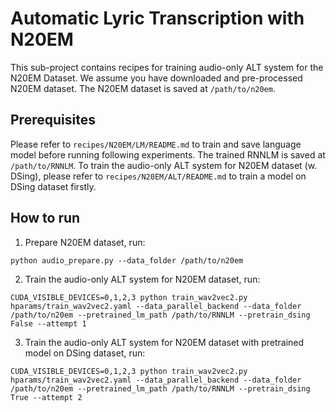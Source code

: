 # Automatic Lyric Transcription with N20EM
This sub-project contains recipes for training audio-only ALT system for the N20EM Dataset. We assume you have downloaded and pre-processed N20EM dataset. The N20EM dataset is saved at `/path/to/n20em`.

## Prerequisites
Please refer to `recipes/N20EM/LM/README.md` to train and save language model before running following experiments. The trained RNNLM is saved at `/path/to/RNNLM`. To train the audio-only ALT system for N20EM dataset (w. DSing), please refer to `recipes/N20EM/ALT/README.md` to train a model on DSing dataset firstly.

## How to run

1. Prepare N20EM dataset, run:
```
python audio_prepare.py --data_folder /path/to/n20em
```

2. Train the audio-only ALT system for N20EM dataset, run:
```
CUDA_VISIBLE_DEVICES=0,1,2,3 python train_wav2vec2.py hparams/train_wav2vec2.yaml --data_parallel_backend --data_folder /path/to/n20em --pretrained_lm_path /path/to/RNNLM --pretrain_dsing False --attempt 1
```

3. Train the audio-only ALT system for N20EM dataset with pretrained model on DSing dataset, run:
```
CUDA_VISIBLE_DEVICES=0,1,2,3 python train_wav2vec2.py hparams/train_wav2vec2.yaml --data_parallel_backend --data_folder /path/to/n20em --pretrained_lm_path /path/to/RNNLM --pretrain_dsing True --attempt 2
```
